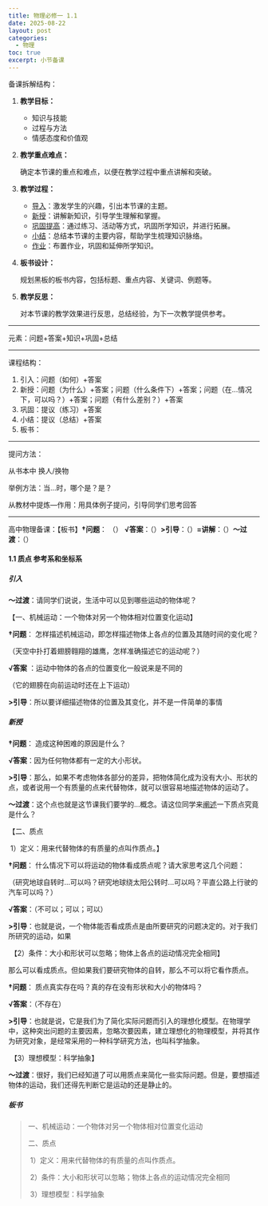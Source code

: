 ```yaml
---
title: 物理必修一 1.1
date: 2025-08-22
layout: post
categories:
  - 物理
toc: true
excerpt: 小节备课
---
```


备课拆解结构：

1. **教学目标：**

   - 知识与技能
   - 过程与方法
   - 情感态度和价值观

2. **教学重点难点：**

   确定本节课的重点和难点，以便在教学过程中重点讲解和突破。

3. **教学过程：**

   - <u>导入</u>：激发学生的兴趣，引出本节课的主题。
   - <u>新授</u>：讲解新知识，引导学生理解和掌握。
   - <u>巩固提高</u>：通过练习、活动等方式，巩固所学知识，并进行拓展。
   - <u>小结</u>：总结本节课的主要内容，帮助学生梳理知识脉络。
   - <u>作业</u>：布置作业，巩固和延伸所学知识。

4. **板书设计：**

   规划黑板的板书内容，包括标题、重点内容、关键词、例题等。

5. **教学反思：**

   对本节课的教学效果进行反思，总结经验，为下一次教学提供参考。

---

元素：问题+答案+知识+巩固+总结

---

课程结构：

1. 引入：问题（如何）+答案
2. 新授：问题（为什么）+答案；问题（什么条件下）+答案；问题（在...情况下，可以吗？）+答案；问题（有什么差别？）+答案
3. 巩固：提议（练习）+答案
4. 小结：提议（总结）+答案
5. 板书：

---

提问方法：

从书本中 换人/换物

举例方法：当...时，哪个是？是？

从教材中提炼—作用：用具体例子提问，引导同学们思考回答

---

高中物理备课：【板书】**†问题**： （） **√答案**：（）**>引导**：（）**=讲解**：（）**～过渡**：（）

#### 1.1 质点 参考系和坐标系

##### 引入

**～过渡**：请同学们说说，生活中可以见到哪些运动的物体呢？

【一、机械运动：一个物体对另一个物体相对位置变化运动】

**†问题**： 怎样描述机械运动，即怎样描述物体上各点的位置及其随时间的变化呢？

（天空中扑打着翅膀翱翔的雄鹰，怎样准确描述它的运动呢？）

 **√答案** ：运动中物体的各点的位置变化一般说来是不同的

（它的翅膀在向前运动时还在上下运动）



**>引导**：所以要详细描述物体的位置及其变化，并不是一件简单的事情

##### 新授

**†问题**： 造成这种困难的原因是什么？

**√答案**：因为任何物体都有一定的大小形状。

**>引导**：那么，如果不考虑物体各部分的差异，把物体简化成为没有大小、形状的点，或者说用一个有质量的点来代替物体，就可以很容易地描述物体的运动了。

**～过渡**：这个点也就是这节课我们要学的...概念。请这位同学来<u>阐述</u>一下质点究竟是什么？

【二、质点

​		1）定义：用来代替物体的有质量的点叫作质点。】

**†问题**： 什么情况下可以将运动的物体看成质点呢？请大家思考这几个问题：

（研究地球自转时...可以吗？研究地球绕太阳公转时...可以吗？平直公路上行驶的汽车可以吗？）

**√答案**：（不可以；可以；可以）

**>引导**：也就是说，一个物体能否看成质点是由所要研究的问题决定的。对于我们所研究的运动，如果

​		【2）条件：大小和形状可以忽略；物体上各点的运动情况完全相同】

那么可以看成质点。但如果我们要研究物体的自转，那么不可以将它看作质点。

**†问题**： 质点真实存在吗？真的存在没有形状和大小的物体吗？

**√答案**：（不存在）

**>引导**：也就是说，它是我们为了简化实际问题而引入的理想化模型。在物理学中，这种突出问题的主要因素，忽略次要因素，建立理想化的物理模型，并将其作为研究对象，是经常采用的一种科学研究方法，也叫科学抽象。

​		【3）理想模型：科学抽象】



**～过渡**：很好，我们已经知道了可以用质点来简化一些实际问题。但是，要想描述物体的运动，我们还得先判断它是运动的还是静止的。



##### 板书

>一、机械运动：一个物体对另一个物体相对位置变化运动
>
>二、质点
>
>​		1）定义：用来代替物体的有质量的点叫作质点。
>
>​		2）条件：大小和形状可以忽略；物体上各点的运动情况完全相同
>
>​		3）理想模型：科学抽象
